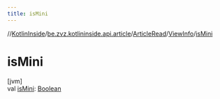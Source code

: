 ```yaml
---
title: isMini
---
```

//[KotlinInside](../../../../index.html)/[be.zvz.kotlininside.api.article](../../index.html)/[ArticleRead](../index.html)/[ViewInfo](index.html)/[isMini](is-mini.html)



# isMini



[jvm]\
val [isMini](is-mini.html): [Boolean](https://kotlinlang.org/api/latest/jvm/stdlib/kotlin/-boolean/index.html)




